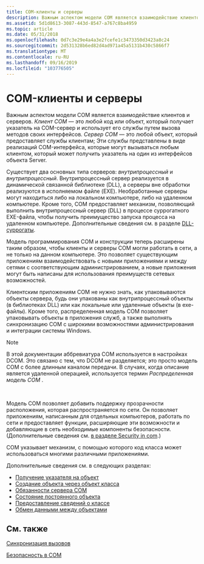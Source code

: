 ```yaml
---
title: COM-клиенты и серверы
description: Важным аспектом модели COM является взаимодействие клиентов и серверов.
ms.assetid: 5d1d8613-3087-443d-8547-a767c8ba4959
ms.topic: article
ms.date: 05/31/2018
ms.openlocfilehash: 0d7c3e29e4a4a3e2fcefe1c3473350d3423a8c24
ms.sourcegitcommit: 2d531328b6ed82d4ad971a45a5131b430c5866f7
ms.translationtype: MT
ms.contentlocale: ru-RU
ms.lasthandoff: 09/16/2019
ms.locfileid: "103776505"
---
```

# <a name="com-clients-and-servers"></a>COM-клиенты и серверы

Важным аспектом модели COM является взаимодействие клиентов и серверов. *Клиент COM* — это любой код или объект, который получает указатель на COM-сервер и использует его службы путем вызова методов своих интерфейсов. *Сервер COM* — это любой объект, который предоставляет службы клиентам; Эти службы представлены в виде реализаций COM-интерфейса, которые могут вызываться любым клиентом, который может получить указатель на один из интерфейсов объекта Server.

Существует два основных типа серверов: *внутрипроцессный* и *внутрипроцессный*. Внутрипроцессный сервер реализуется в динамической связанной библиотеке (DLL), а серверы вне обработки реализуются в исполняемом файле (EXE). Необработанные серверы могут находиться либо на локальном компьютере, либо на удаленном компьютере. Кроме того, COM предоставляет механизм, позволяющий выполнить внутрипроцессный сервер (DLL) в процессе суррогатного EXE-файла, чтобы получить преимущество запуска процесса на удаленном компьютере. Дополнительные сведения см. в разделе [DLL-суррогаты](dll-surrogates.md).

Модель программирования COM и конструкции теперь расширены таким образом, чтобы клиенты и серверы COM могли работать в сети, а не только на данном компьютере. Это позволяет существующим приложениям взаимодействовать с новыми приложениями и между сетями с соответствующим администрированием, а новые приложения могут быть написаны для использования преимуществ сетевых возможностей.

Клиентским приложениям COM не нужно знать, как упаковываются объекты сервера, будь они упакованы как внутрипроцессный объекты (в библиотеках DLL) или как локальные или удаленные объекты (в exe-файлы). Кроме того, распределенная модель COM позволяет упаковывать объекты в приложения служб, а также выполнять синхронизацию COM с широкими возможностями администрирования и интеграции системы Windows.

> [!Note]  
> В этой документации аббревиатура COM используется в настройках DCOM. Это связано с тем, что DCOM не разделяется; это просто модель COM с более длинным каналом передачи. В случаях, когда описание является удаленной операцией, используется термин *Распределенная модель COM* .

 

Модель COM позволяет добавить поддержку прозрачности расположения, которая распространяется по сети. Он позволяет приложениям, написанным для отдельных компьютеров, работать по сети и предоставляет функции, расширяющие эти возможности и добавляющие в сеть необходимые компоненты безопасности. (Дополнительные сведения см. [в разделе Security in com](security-in-com.md).)

COM указывает механизм, с помощью которого код класса может использоваться многими различными приложениями.

Дополнительные сведения см. в следующих разделах:

-   [Получение указателя на объект](getting-a-pointer-to-an-object.md)
-   [Создание объекта через объект класса](creating-an-object-through-a-class-object.md)
-   [Обязанности сервера COM](com-server-responsibilities.md)
-   [Состояние постоянного объекта](persistent-object-state.md)
-   [Предоставление сведений о классе](providing-class-information.md)
-   [Обмен данными между объектами](inter-object-communication.md)

## <a name="related-topics"></a>См. также

<dl> <dt>

[Синхронизация вызовов](call-synchronization.md)
</dt> <dt>

[Безопасность в COM](security-in-com.md)
</dt> </dl>

 

 




